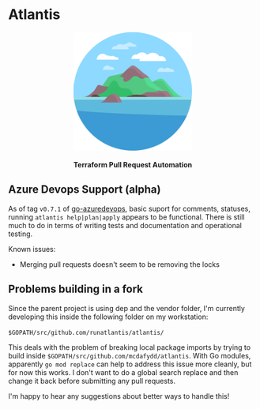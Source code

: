 # Atlantis

<p align="center">
  <img src="./runatlantis.io/.vuepress/public/hero.png" alt="Atlantis Logo"/><br><br>
  <b>Terraform Pull Request Automation</b>
</p>

## Azure Devops Support (alpha)

As of tag `v0.7.1` of [go-azuredevops](https://github.com/mcdafydd/go-azuredevops), basic suport for comments, statuses, running `atlantis help|plan|apply` appears to be functional.  There is still much to do in terms of writing tests and documentation and operational testing.

Known issues:

* Merging pull requests doesn't seem to be removing the locks

## Problems building in a fork

Since the parent project is using dep and the vendor folder, I'm currently developing this inside the following folder on my workstation:

`$GOPATH/src/github.com/runatlantis/atlantis/`

This deals with the problem of breaking local package imports by trying to build inside `$GOPATH/src/github.com/mcdafydd/atlantis`.  With Go modules, apparently `go mod replace` can help to address this issue more cleanly, but for now this works.  I don't want to do a global search replace and then change it back before submitting any pull requests. 

I'm happy to hear any suggestions about better ways to handle this!

